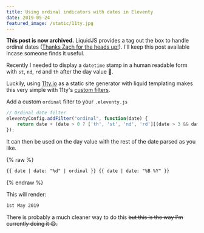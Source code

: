 ```yaml
---
title: Using ordinal indicators with dates in Eleventy 
date: 2019-05-24
featured_image: /static/11ty.jpg
---
```


<p class="px-8 py-4 bg-yellow-100 border-t border-b md:border border-yellow-300 text-sm mb-6 -mx-8 text-black">
    <strong>This post is now archived.</strong> LiquidJS provides a tag out the box to handle ordinal dates (<a href="https://twitter.com/eleven_ty/status/1149721782926135298">Thanks Zach for the heads up!</a>).  I'll keep this post available incase someone finds it useful. 
</p>


Recently I needed to display a `datetime` stamp in a human readable form with `st`, `nd`, `rd` and `th` after the day value 🤔. 

Luckily, using [11ty.io](https://11ty.io) as a static site generator with liquid templating makes this very simple with 11ty's [custom filters](https://www.11ty.io/docs/filters/).

Add a custom `ordinal` filter to your `.eleventy.js`

```js
// Ordinal date filter
eleventyConfig.addFilter("ordinal", function(date) {
    return date + (date > 0 ? ['th', 'st', 'nd', 'rd'][(date > 3 && date < 21) || date % 10 > 3 ? 0 : date % 10] : '');
});
```

It can then be used on the day value with the rest of the date parsed as you like.

{% raw %}
```html
{{ date | date: "%d" | ordinal }} {{ date | date: "%B %Y" }}
```
{% endraw %}

This will render:

```bash
1st May 2019 
```

There is probably a much cleaner way to do this ~~but this is the way I'm currently doing it 😄.~~ 